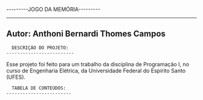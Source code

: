 ---------JOGO DA MEMÓRIA---------

-----------------------------------------
 Autor: Anthoni Bernardi Thomes Campos 
-----------------------------------------


      DESCRIÇÃO DO PROJETO:
    -------------------------
Esse projeto foi feito para um trabalho
da disciplina de Programação I, no curso
de Engenharia Elétrica, da Universidade
Federal do Espírito Santo (UFES).


      TABELA DE CONTEÚDOS:
    ------------------------
